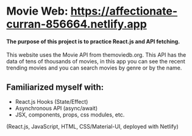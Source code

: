 # Movie Web: https://affectionate-curran-856664.netlify.app

#### The purpose of this project is to practice React.js and API fetching.

This website uses the Movie API from themoviedb.org. This API has the data of tens of thousands of movies, in this app you can see the recent trending movies and you can search movies by genre or by the name.

## Familiarized myself with:
* React.js Hooks (State/Effect)
* Asynchronous API (async/await)
* JSX, components, props, css modules, etc.

(React.js, JavaScript, HTML, CSS/Material-UI, deployed with Netlify)
